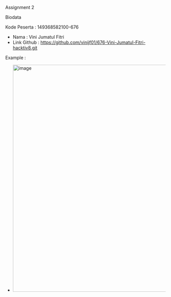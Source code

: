 Assignment 2

Biodata

Kode Peserta : 149368582100-676
- Nama : Vini Jumatul Fitri
- Link Github : https://github.com/vinijf01/676-Vini-Jumatul-Fitri-hacktiv8.git

Example :

- <img width="713" alt="image" src="https://user-images.githubusercontent.com/64117746/199463343-6b5de63d-d0bc-4718-b66c-91874c7ddb5a.png">



